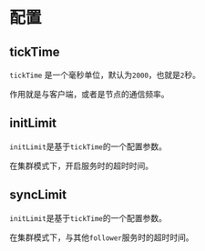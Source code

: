 # 配置

## tickTime
`tickTime` 是一个毫秒单位，默认为`2000`，也就是`2`秒。

作用就是与客户端，或者是节点的通信频率。

## initLimit
`initLimit`是基于`tickTime`的一个配置参数。

在集群模式下，开启服务时的超时时间。

## syncLimit
`initLimit`是基于`tickTime`的一个配置参数。

在集群模式下，与其他`follower`服务时的超时时间。
